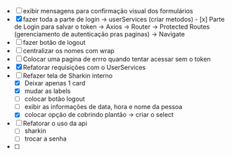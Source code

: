 - [ ] exibir mensagens para confirmação visual dos formulários
- [x] fazer toda a parte de login
    -> userServices (criar metodos)
       - [x] Parte de Login para salvar o token
    -> Axios
    -> Router
    -> Protected Routes (gerenciamento de autenticação pras paginas)
    -> Navigate
- [ ] fazer botão de logout
- [ ] centralizar os nomes com wrap
- [ ] Colocar uma pagina de errro quando tentar acessar sem o token
- [x] Refatorar requisições com o UserServices
- [ ] Refazer tela de Sharkin interno
  - [x] Deixar apenas 1 card
  - [x] mudar as labels
  - [ ] colocar botão logout
  - [ ] exibir as informações de data, hora e nome da pessoa
  - [x] colocar opção de cobrindo plantão -> criar o select
- [ ] Refatorar o uso da api
  - [ ] sharkin
  - [ ] trocar a senha
- [ ] 